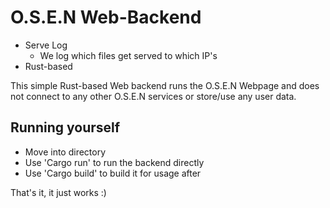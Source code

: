 # O.S.E.N Web-Backend

- Serve Log
  - We log which files get served to which IP's
- Rust-based

This simple Rust-based Web backend runs the O.S.E.N Webpage
and does not connect to any other O.S.E.N services
or store/use any user data.

## Running yourself

- Move into directory
- Use 'Cargo run' to run the backend directly
- Use 'Cargo build' to build it for usage after

That's it, it just works :)
